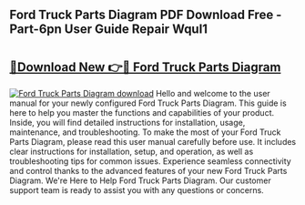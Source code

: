 ## Ford Truck Parts Diagram PDF Download Free - Part-6pn User Guide Repair WquI1

# <h2><a href="http://dfifq4.blite.top/?on=Ford+Truck+Parts+Diagram">🔗Download New 👉🔴 Ford Truck Parts Diagram</a></h2>

[![Ford Truck Parts Diagram download](https://i.imgur.com/lujVjoI.png)](http://dfifq4.blite.top/?on=Ford+Truck+Parts+Diagram)
Hello and welcome to the user manual for your newly configured Ford Truck Parts Diagram. This guide is here to help you master the functions and capabilities of your product. Inside, you will find detailed instructions for installation, usage, maintenance, and troubleshooting. To make the most of your Ford Truck Parts Diagram, please read this user manual carefully before use. It includes clear instructions for installation, setup, and operation, as well as troubleshooting tips for common issues. Experience seamless connectivity and control thanks to the advanced features of your new Ford Truck Parts Diagram. We're Here to Help Ford Truck Parts Diagram. Our customer support team is ready to assist you with any questions or concerns.
